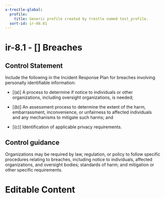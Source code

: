 ```yaml
---
x-trestle-global:
  profile:
    title: Generic profile created by trestle named test_profile.
  sort-id: ir-08.01
---
```


# ir-8.1 - \[\] Breaches

## Control Statement

Include the following in the Incident Response Plan for breaches involving personally identifiable information:

- \[(a)\] A process to determine if notice to individuals or other organizations, including oversight organizations, is needed;

- \[(b)\] An assessment process to determine the extent of the harm, embarrassment, inconvenience, or unfairness to affected individuals and any mechanisms to mitigate such harms; and

- \[(c)\] Identification of applicable privacy requirements.

## Control guidance

Organizations may be required by law, regulation, or policy to follow specific procedures relating to breaches, including notice to individuals, affected organizations, and oversight bodies; standards of harm; and mitigation or other specific requirements.

# Editable Content

<!-- Make additions and edits below -->
<!-- The above represents the contents of the control as received by the profile, prior to additions. -->
<!-- If the profile makes additions to the control, they will appear below. -->
<!-- The above markdown may not be edited but you may edit the content below, and/or introduce new additions to be made by the profile. -->
<!-- If there is a yaml header at the top, parameter values may be edited. Use --set-parameters to incorporate the changes during assembly. -->
<!-- The content here will then replace what is in the profile for this control, after running profile-assemble. -->
<!-- The current profile has no added parts for this control, but you may add new ones here. -->
<!-- Each addition must have a heading either of the form ## Control my_addition_name -->
<!-- or ## Part a. (where the a. refers to one of the control statement labels.) -->
<!-- "## Control" parts are new parts added after the statement part. -->
<!-- "## Part" parts are new parts added into the top-level statement part with that label. -->
<!-- Subparts may be added with nested hash levels of the form ### My Subpart Name -->
<!-- underneath the parent ## Control or ## Part being added -->
<!-- See https://ibm.github.io/compliance-trestle/tutorials/ssp_profile_catalog_authoring/ssp_profile_catalog_authoring for guidance. -->
